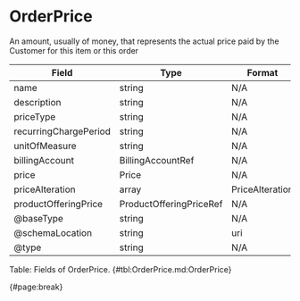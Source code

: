 <!--
    ATTENTION: This file was generated via gradle!
               Do NOT manually edit this file! Any such changes will be overwritten!
-->

# OrderPrice

An amount, usually of money, that represents the actual price paid by the Customer for this item or this order

| Field | Type | Format | Required |
| ------- | ------- | ------- | --- |
| name | string | N/A | No |
| description | string | N/A | No |
| priceType | string | N/A | No |
| recurringChargePeriod | string | N/A | No |
| unitOfMeasure | string | N/A | No |
| billingAccount | BillingAccountRef | N/A | No |
| price | Price | N/A | No |
| priceAlteration | array | PriceAlteration | No |
| productOfferingPrice | ProductOfferingPriceRef | N/A | No |
| @baseType | string | N/A | No |
| @schemaLocation | string | uri | No |
| @type | string | N/A | No |

Table: Fields of OrderPrice. {#tbl:OrderPrice.md:OrderPrice}

{#page:break}
